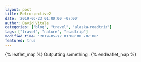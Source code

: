 ```yaml
---
layout: post
title: Retrospective2
date: '2019-05-23 01:00:00 -07:00'
author: David Vitale
categories: ["blog", "travel", "alaska-roadtrip"]
tags: ["travel", "nature", "roadtrip"] 
modified_time: '2019-05-22 01:00:00 -07:00'
featured: true
---
```


{% leaflet_map %}
Outputting something..
{% endleaflet_map %}

